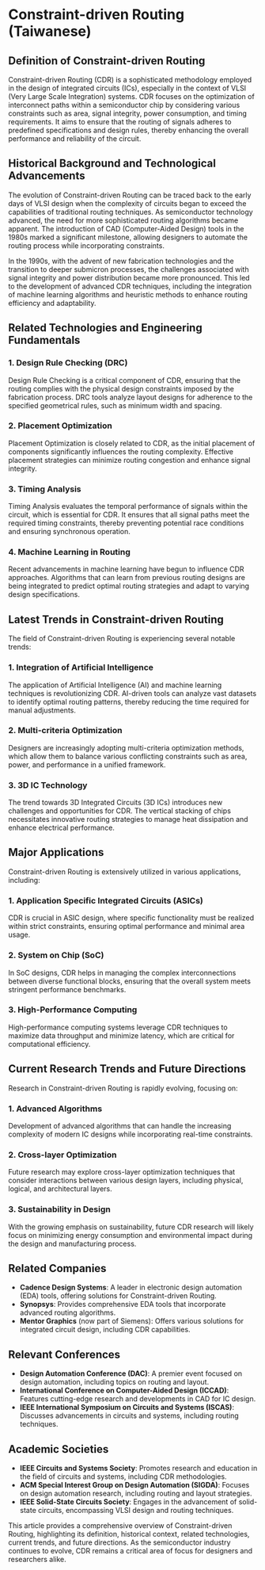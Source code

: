 # Constraint-driven Routing (Taiwanese)

## Definition of Constraint-driven Routing
Constraint-driven Routing (CDR) is a sophisticated methodology employed in the design of integrated circuits (ICs), especially in the context of VLSI (Very Large Scale Integration) systems. CDR focuses on the optimization of interconnect paths within a semiconductor chip by considering various constraints such as area, signal integrity, power consumption, and timing requirements. It aims to ensure that the routing of signals adheres to predefined specifications and design rules, thereby enhancing the overall performance and reliability of the circuit.

## Historical Background and Technological Advancements
The evolution of Constraint-driven Routing can be traced back to the early days of VLSI design when the complexity of circuits began to exceed the capabilities of traditional routing techniques. As semiconductor technology advanced, the need for more sophisticated routing algorithms became apparent. The introduction of CAD (Computer-Aided Design) tools in the 1980s marked a significant milestone, allowing designers to automate the routing process while incorporating constraints.

In the 1990s, with the advent of new fabrication technologies and the transition to deeper submicron processes, the challenges associated with signal integrity and power distribution became more pronounced. This led to the development of advanced CDR techniques, including the integration of machine learning algorithms and heuristic methods to enhance routing efficiency and adaptability.

## Related Technologies and Engineering Fundamentals
### 1. Design Rule Checking (DRC)
Design Rule Checking is a critical component of CDR, ensuring that the routing complies with the physical design constraints imposed by the fabrication process. DRC tools analyze layout designs for adherence to the specified geometrical rules, such as minimum width and spacing.

### 2. Placement Optimization
Placement Optimization is closely related to CDR, as the initial placement of components significantly influences the routing complexity. Effective placement strategies can minimize routing congestion and enhance signal integrity.

### 3. Timing Analysis
Timing Analysis evaluates the temporal performance of signals within the circuit, which is essential for CDR. It ensures that all signal paths meet the required timing constraints, thereby preventing potential race conditions and ensuring synchronous operation.

### 4. Machine Learning in Routing
Recent advancements in machine learning have begun to influence CDR approaches. Algorithms that can learn from previous routing designs are being integrated to predict optimal routing strategies and adapt to varying design specifications.

## Latest Trends in Constraint-driven Routing
The field of Constraint-driven Routing is experiencing several notable trends:

### 1. Integration of Artificial Intelligence
The application of Artificial Intelligence (AI) and machine learning techniques is revolutionizing CDR. AI-driven tools can analyze vast datasets to identify optimal routing patterns, thereby reducing the time required for manual adjustments.

### 2. Multi-criteria Optimization
Designers are increasingly adopting multi-criteria optimization methods, which allow them to balance various conflicting constraints such as area, power, and performance in a unified framework.

### 3. 3D IC Technology
The trend towards 3D Integrated Circuits (3D ICs) introduces new challenges and opportunities for CDR. The vertical stacking of chips necessitates innovative routing strategies to manage heat dissipation and enhance electrical performance.

## Major Applications
Constraint-driven Routing is extensively utilized in various applications, including:

### 1. Application Specific Integrated Circuits (ASICs)
CDR is crucial in ASIC design, where specific functionality must be realized within strict constraints, ensuring optimal performance and minimal area usage.

### 2. System on Chip (SoC)
In SoC designs, CDR helps in managing the complex interconnections between diverse functional blocks, ensuring that the overall system meets stringent performance benchmarks.

### 3. High-Performance Computing
High-performance computing systems leverage CDR techniques to maximize data throughput and minimize latency, which are critical for computational efficiency.

## Current Research Trends and Future Directions
Research in Constraint-driven Routing is rapidly evolving, focusing on:

### 1. Advanced Algorithms
Development of advanced algorithms that can handle the increasing complexity of modern IC designs while incorporating real-time constraints.

### 2. Cross-layer Optimization
Future research may explore cross-layer optimization techniques that consider interactions between various design layers, including physical, logical, and architectural layers.

### 3. Sustainability in Design
With the growing emphasis on sustainability, future CDR research will likely focus on minimizing energy consumption and environmental impact during the design and manufacturing process.

## Related Companies
- **Cadence Design Systems**: A leader in electronic design automation (EDA) tools, offering solutions for Constraint-driven Routing.
- **Synopsys**: Provides comprehensive EDA tools that incorporate advanced routing algorithms.
- **Mentor Graphics** (now part of Siemens): Offers various solutions for integrated circuit design, including CDR capabilities.

## Relevant Conferences
- **Design Automation Conference (DAC)**: A premier event focused on design automation, including topics on routing and layout.
- **International Conference on Computer-Aided Design (ICCAD)**: Features cutting-edge research and developments in CAD for IC design.
- **IEEE International Symposium on Circuits and Systems (ISCAS)**: Discusses advancements in circuits and systems, including routing techniques.

## Academic Societies
- **IEEE Circuits and Systems Society**: Promotes research and education in the field of circuits and systems, including CDR methodologies.
- **ACM Special Interest Group on Design Automation (SIGDA)**: Focuses on design automation research, including routing and layout strategies.
- **IEEE Solid-State Circuits Society**: Engages in the advancement of solid-state circuits, encompassing VLSI design and routing techniques. 

This article provides a comprehensive overview of Constraint-driven Routing, highlighting its definition, historical context, related technologies, current trends, and future directions. As the semiconductor industry continues to evolve, CDR remains a critical area of focus for designers and researchers alike.